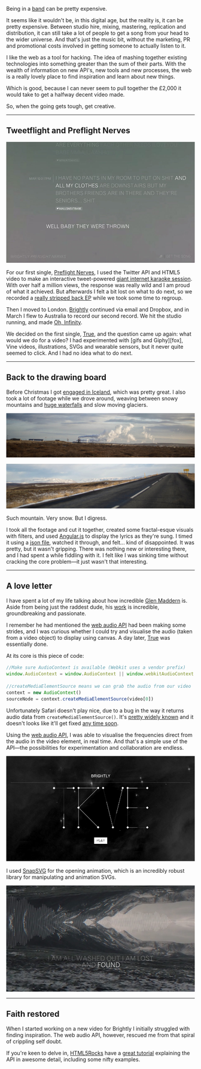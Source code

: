 Being in a [band][brightly] can be pretty expensive.

It seems like it wouldn't be, in this digital age, but the reality is, it can be pretty expensive. Between studio hire, mixing, mastering, replication and distribution, it can still take a lot of people to get a song from your head to the wider universe. And that's just the music bit, without the marketing, PR and promotional costs involved in getting someone to actually listen to it.

I like the web as a tool for hacking. The idea of mashing together existing technologies into something greater than the sum of their parts. With the wealth of information on new API's, new tools and new processes, the web is a really lovely place to find inspiration and learn about new things.

Which is good, because I can never seem to pull together the £2,000 it would take to get a halfway decent video made.

So, when the going gets tough, get creative.

---

## Tweetflight and Preflight Nerves

![Preflight Nerves, affectionately titled Tweetflight.](/images/articles/the-web-audio-api/image-tweetflight.jpg)

For our first single, [Preflight Nerves][preflight-nerves], I used the Twitter API and HTML5 video to make an interactive tweet-powered [giant internet karaoke session][preflight-nerves]. With over half a million views, the response was really wild and I am proud of what it achieved. But afterwards I felt a bit lost on what to do next, so we recorded a [really stripped back EP][the-greylings] while we took some time to regroup.

Then I moved to London. [Brightly][brightly] continued via email and Dropbox, and in March I flew to Australia to record our second record. We hit the studio running, and made [Oh, Infinity][oh-infinity].

We decided on the first single, [True][true], and the question came up again: what would we do for a video? I had experimented with [gifs and Giphy][fox], Vine videos, illustrations, SVGs and wearable sensors, but it never quite seemed to click. And I had no idea what to do next.

---

## Back to the drawing board

Before Christmas I got [engaged in Iceland][engaged-in-iceland], which was pretty great. I also took a lot of footage while we drove around, weaving between snowy mountains and [huge waterfalls][gullfoss] and slow moving glaciers.

![I think that's steam?](/images/articles/the-web-audio-api/image-smoke.jpg)

![This, I know, is a road.](/images/articles/the-web-audio-api/image-road.jpg)

Such mountain. Very snow. But I digress.

I took all the footage and cut it together, created some fractal-esque visuals with filters, and used [Angular.js][angularjs] to display the lyrics as they're sung. I timed it using a [json file][true-json], watched it through, and felt... kind of disappointed. It was pretty, but it wasn't gripping. There was nothing new or interesting there, and I had spent a while fiddling with it. I felt like I was sinking time without cracking the core problem—it just wasn't that interesting.

---

## A love letter

I have spent a lot of my life talking about how incredible [Glen Maddern][glen-maddern-twitter] is. Aside from being just the raddest dude, his [work][glen-maddern-site] is incredible, groundbreaking and passionate.

I remember he had mentioned the [web audio API][web-audio-api-mdn] had been making some strides, and I was curious whether I could try and visualise the audio (taken from a video object) to display using canvas. A day later, [True][true-video] was essentially done.

At its core is this piece of code:

```javascript
//Make sure AudioContext is available (Webkit uses a vendor prefix)
window.AudioContext = window.AudioContext || window.webkitAudioContext

//createMediaElementSource means we can grab the audio from our video
context = new AudioContext()
sourceNode = context.createMediaElementSource(video[0])
```

Unfortunately Safari doesn't play nice, due to a bug in the way it returns audio data from `createMediaElementSource()`. It's [pretty widely known][safari-web-audio-bug-tweet] and it doesn't looks like it'll get fixed [any time soon][safari-web-audio-bug].

Using the [web audio API][web-audio-api-mdn], I was able to visualise the frequencies direct from the audio in the video element, in real time. And that's a simple use of the API—the possibilities for experimentation and collaboration are endless.

![The True opening visual.](/images/articles/the-web-audio-api/image-true-01.jpg)

I used [SnapSVG][snapsvg] for the opening animation, which is an incredibly robust library for manipulating and animation SVGs.

![The web audio API visualisation.](/images/articles/the-web-audio-api/image-true-02.jpg)

---

## Faith restored

When I started working on a new video for Brightly I initially struggled with finding inspiration. The web audio API, however, rescued me from that spiral of crippling self doubt.

If you're keen to delve in, [HTML5Rocks][html5rocks-tutorial] have a [great tutorial][html5rocks-tutorial] explaining the API in awesome detail, including some nifty examples.

  [brightly]: http://wearebrightly.com
  [preflight-nerves]: http://tweetflight.wearebrightly.com
  [the-greylings]: http://music.wearebrightly.com/album/the-greylings
  [true]: https://soundcloud.com/wearebrightly/true
  [oh-infinity]: http://music.wearebrightly.com/album/oh-infinity
  [engaged-in-iceland]: https://www.flickr.com/photos/superhighfives/sets/72157637091939475/
  [gullfoss]: http://en.wikipedia.org/wiki/Gullfoss
  [angularjs]: http://angularjs.org/
  [true-json]: http://true.wearebrightly.com/data/data.json
  [gifs]: http://fox.wearebrightly.com/
  [glen-maddern-twitter]: https://twitter.com/@glenmaddern
  [glen-maddern-site]: http://glenmaddern.com/
  [web-audio-api-mdn]: https://developer.mozilla.org/en-US/docs/Web/API/Web_Audio_API
  [true-video]: http://true.wearebrightly.com
  [safari-web-audio-bug]: http://trac.webkit.org/search?q=createMediaElementSource
  [safari-web-audio-bug-tweet]: https://twitter.com/marcoarment/status/489521301980069892
  [snapsvg]: http://snapsvg.io/
  [html5rocks-tutorial]: http://www.html5rocks.com/en/tutorials/webaudio/intro/